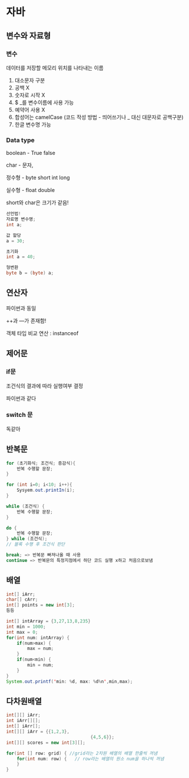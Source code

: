 # 자바

## 변수와 자료형

### 변수

데이터를 저장할 메모리 위치를 나타내는 이름

1. 대소문자 구분
2. 공백 X
3. 숫자로 시작 X
4. $ _를 변수이름에 사용 가능
5. 예약어 사용 X
6. 합성어는 camelCase (코드 작성 방법 - 띄어쓰기나 _ 대신 대문자로 공백구분)
7. 한글 변수명 가능

### Data type

boolean - True false

char - 문자,

정수형 - byte short int long

실수형 - float double

short와 char은 크기가 같음!

```java
선언법!
자료명 변수명;
int a;

값 할당
a = 30;

초기화
int a = 40;

형변환
byte b = (byte) a;
```

## 연산자

파이썬과 동일

++과 —가 존재함!

객체 타입 비교 연산 : instanceof

## 제어문

### if문

조건식의 결과에 따라 실행여부 결정

파이썬과 같다

### switch 문

독같아

## 반복문

```java
for (초기화식; 조건식; 증감식){
	반복 수행할 문장;
}

for (int i=0; i<10; i++){
	Sysyem.out.printIn(i);
}

while (조건식) {
	반복 수행할 문장;
}

do {
	반복 수행할 문장;
} while (조건식);
// 블록 수행 후 조건식 판단

break; => 반복문 빠져나올 때 사용
continue => 반복문의 특정지점에서 하단 코드 실행 x하고 처음으로보냄
```

## 배열

```java
int[] iArr;
char[] cArr;
int[] points = new int[3];
등등

int[] intArray = {3,27,13,8,235}
int min = 1000;
int max = 0;
for(int num: intArray) {
	if(num>max) {
		max = num;
	}
	if(num<min) {
		min = num;
	}
}
System.out.printf('min: %d, max: %d%n',min,max);
```

## 다차원배열

```java
int[][] iArr;
int iArr[][];
int[] iArr[];
int[][] iArr = {{1,2,3},
								{4,5,6}};
int[][] scores = new int[3][];

for(int [] row: grid) { //grid라는 2차원 배열의 배열 한줄씩 꺼냄
	for(int num: row) {   // row라는 배열의 원소 num을 하나씩 꺼냄
    }
}
```